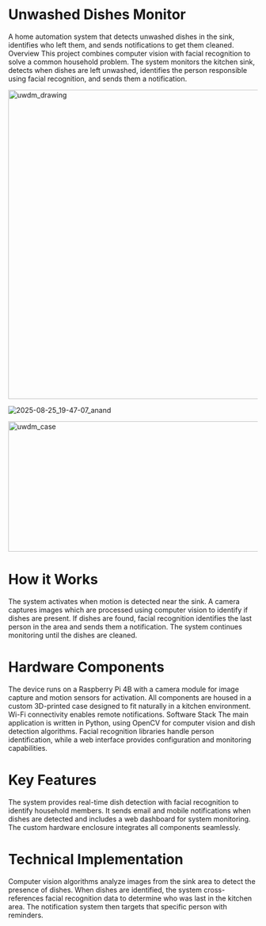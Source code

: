 # Unwashed Dishes Monitor
A home automation system that detects unwashed dishes in the sink, identifies who left them, and sends notifications to get them cleaned.
Overview
This project combines computer vision with facial recognition to solve a common household problem. The system monitors the kitchen sink, detects when dishes are left unwashed, identifies the person responsible using facial recognition, and sends them a notification.

<img width="824" height="624" alt="uwdm_drawing" src="https://github.com/user-attachments/assets/25d5b4f1-35dd-4a27-a11e-cb8fb639b740" />


![2025-08-25_19-47-07_anand](https://github.com/user-attachments/assets/54eb2bb6-6a23-4ddb-a3a0-ceef2bd9e92a)




<img width="522" height="263" alt="uwdm_case" src="https://github.com/user-attachments/assets/3d129565-2592-4850-8df5-a601915abb57" />

# How it Works

The system activates when motion is detected near the sink. A camera captures images which are processed using computer vision to identify if dishes are present. If dishes are found, facial recognition identifies the last person in the area and sends them a notification. The system continues monitoring until the dishes are cleaned.

# Hardware Components

The device runs on a Raspberry Pi 4B with a camera module for image capture and motion sensors for activation. All components are housed in a custom 3D-printed case designed to fit naturally in a kitchen environment. Wi-Fi connectivity enables remote notifications.
Software Stack
The main application is written in Python, using OpenCV for computer vision and dish detection algorithms. Facial recognition libraries handle person identification, while a web interface provides configuration and monitoring capabilities.

# Key Features

The system provides real-time dish detection with facial recognition to identify household members. It sends email and mobile notifications when dishes are detected and includes a web dashboard for system monitoring. The custom hardware enclosure integrates all components seamlessly.

# Technical Implementation

Computer vision algorithms analyze images from the sink area to detect the presence of dishes. When dishes are identified, the system cross-references facial recognition data to determine who was last in the kitchen area. The notification system then targets that specific person with reminders.
